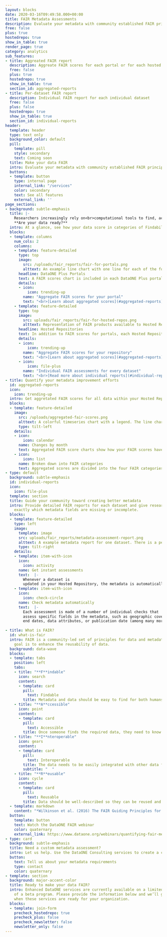 ```yaml
---
layout: blocks
date: 2020-03-16T09:49:58.000+00:00
title: FAIR Metadata Assessments
description: Evaluate your metadata with community established FAIR principles
free: false
plus: true
hostedrepo: true
show_in_table: true
render_page: true
category: analytics
sub_features:
- title: Aggreated FAIR report
  description: Aggreate FAIR scores for each portal or for each hosted repository
  free: false
  plus: true
  hostedrepo: true
  show_in_table: true
  section_id: aggregated-reports
- title: Per-dataset FAIR report
  description: Individual FAIR report for each individual dataset
  free: false
  plus: false
  hostedrepo: true
  show_in_table: true
  section_id: individual-reports
header:
  template: header
  type: text only
  background_color: default
  pill:
    template: pill
    style: secondary
    text: Coming soon
  title: Make your data FAIR
  intro: Evaluate your metadata with community established FAIR principles.
  buttons:
  - template: button
    type: internal page
    internal_link: "/services"
    color: secondary
    text: See all features
    external_link: ''
page_sections:
- background: subtle-emphasis
  title: |- 
    Researchers increasingly rely on<br>computational tools to find, access & use data.<br>
    **Are your data ready?**
  intro: At a glance, see how your data score in categories of Findability, Accessibility, Interoperability, and Reusability ("FAIR"). With assessments based on the [community established FAIR data principles](#what-is-fair), you can guide your community toward maximizing the value of their digital assets.
  blocks:
  - template: columns
    num_cols: 2
    columns:
    - template: feature-detailed
      type: top
      image:
        src: /uploads/fair_reports/fair-for-portals.png
        alttext: An example line chart with one line for each of the four FAIR metrics (Findability, Accessibility, Interoperability, and Reusability) showing changes in scores per month
      headline: DataONE Plus Portals
      text: A FAIR scores chart is included in each DataONE Plus portal with scores only for that dataset collection.
      details:
      - icon:
          icon: trending-up
        name: "Aggregate FAIR scores for your portal"
        text: "<br>[Learn about aggregated scores](#aggregated-reports)"
    - template: feature-detailed
      type: top
      image:
        src: uploads/fair_reports/fair-for-hosted-repos.png
        alttext: Representation of FAIR products available to Hosted Repository users. A time series chart of aggregated FAIR metrics over time, and a stack of individual metadata assessment for each dataset. The individual assessment shows 38 metadata checks and an overall score for each of the four FAIR metrics (Findability, Accessibility, Interoperability, and Reusability)
      headline: Hosted Repositories
      text: In addition to FAIR scores for portals, each Hosted Repository includes a FAIR scores chart for the entire repository holdings, plus individual assessments for each and every dataset
      details:
      - icon:
          icon: trending-up
        name: "Aggregate FAIR scores for your repository"
        text: "<br>[Learn about aggregated scores](#aggregated-reports)"
      - icon:
          icon: file-plus
        name: "Individual FAIR assessments for every dataset"
        text: "<br>[Read more about individual reports](#individual-reports)"
- title: Quantify your metadata improvement efforts
  id: aggregated-reports
  icon:
    icon: trending-up
  intro: Get aggretated FAIR scores for all data within your Hosted Repository or DataONE Plus portal
  blocks:
  - template: feature-detailed
    image:
      src: /uploads/aggregated-fair-scores.png
      alttext: A colorful timeseries chart with a legend. The line chart includes one line for each of the four FAIR metrics (Findability, Accessibility, Interoperability, and Reusability) showing changes in scores per month. The legend indicates the current score for each metric as a percentage.
      type: tilt-left
    details:
    - icon:
        icon: calendar
      name: Changes by month
      text: Aggregated FAIR score charts show how your FAIR scores have changed month-to-month
    - icon: 
        icon: list
      name: Broken down into FAIR categories
      text: Aggregated scores are divided into the four FAIR categories, so you can pinpoint areas that need improvement and see what your metadata strengths are.
- type: default
  background: subtle-emphasis
  id: individual-reports
  icon:
    icon: file-plus
  template: section
  title: Guide your community toward creating better metadata
  intro: Provide detailed FAIR reports for each dataset and give researchers the power to discover
    exactly which metadata fields are missing or incomplete.
  blocks:
  - template: feature-detailed
    type: left
    image:
      template: image
      src: uploads/fair_reports/metadata-assessment-report.png
      alttext: A example metadata report for one dataset. There is a percentage score for each of the four FAIR metrics, a donut chart giving a summary of the 38 metadata checks completed, and section headings showing which checks passed or failed. These sections indicate 31 checks out of 37 passed, 1 check had a warning, 3 checks failed, and there were 4 informational checks. Text at the top of the report says 'After running your metadata against our standard set of metadata, data, and congruency checks, we have found the following potential issues. Please assist us in improving the discoverability and reusability of your research data by addressing the issues below.' 
      type: tilt-right
    details:
    - template: item-with-icon
      icon:
        icon: activity
      name: Get instant assessments
      text:  |-
        Whenever a dataset is
        updated in your Hosted Repository, the metadata is automatically assessed.
    - template: item-with-icon
      icon:
        icon: check-circle
      name: Check metadata automatically
      text:  |-
        Each assessment is made of a number of individual checks that
        assess specific fields in the metadata, such as geographic coverage, start and
        end dates, data attributes, or publication date (among many more).
    
- title: What is FAIR?
  id: what-is-fair
  intro: FAIR is a community-led set of principles for data and metadata, whose ultimate
    goal is to enhance the reusability of data.
  background: data-wave
  blocks:
  - template: tabs
    position: left
    tabs:
    - title: "**F**indable"
      icon: search
      content:
      - template: card
        pill:
          text: Findable
        title: Metadata and data should be easy to find for both humans and computers.
    - title: "**A**ccessible"
      icon: point
      content:
      - template: card
        pill:
          text: Accessible
        title: Once someone finds the required data, they need to know how the data can be accessed.
    - title: "**I**nteroperable"
      icon: gears
      content:
      - template: card
        pill:
          text: Interoperable
        title: The data needs to be easily integrated with other data for analysis, storage, and processing.
        subtitle: "  "
    - title: "**R**eusable"
      icon: cycle
      content:
      - template: card
        pill:
          text: Reusable
        title: Data should be well-described so they can be reused and replicated in different settings.
  - template: markdown
    content: "*Wilkinson et al. (2016) The FAIR Guiding Principles for scientific data management and stewardship. Scientific Data, 3:160018. [https://doi.org/10.1038/sdata.2016.18](https://doi.org/10.1038/sdata.2016.18)*"
  button:
    template: button
    text: Watch the DataONE FAIR webinar
    color: quaternary
    external_link: https://www.dataone.org/webinars/quantifying-fair-metadata-improvement-and-guidance-dataone-repository-network
- type: card
  background: subtle-emphasis
  title: Need a custom metadata assessment?
  intro: Let us help. Use the DataONE Consulting services to create a custom metadata assessment report built specifically for your data management requirements.
  button:
    text: Tell us about your metadata requirements
    type: contact
    color: quaternary
- template: section
  background: major-accent-color
  title: Ready to make your data FAIR?
  intro: Enhanced DataONE services are currently available on a limited basis as part
    of a beta program. Please provide the information below and we’ll get in touch
    when these services are ready for your organization.
  blocks:
  - template: join-form
    precheck_hostedrepo: true
    precheck_plus: false
    precheck_newsletter: false
    newsletter_only: false
---
```

